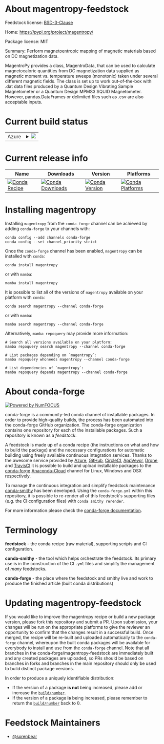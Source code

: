 About magentropy-feedstock
==========================

Feedstock license: [BSD-3-Clause](https://github.com/conda-forge/magentropy-feedstock/blob/main/LICENSE.txt)

Home: https://pypi.org/project/magentropy/

Package license: MIT

Summary: Perform magnetoentropic mapping of magnetic materials based on DC magnetization data.

MagentroPy provides a class, MagentroData, that can be used to calculate magnetocaloric
quantities from DC magnetization data supplied as magnetic moment vs. temperature sweeps
(monotonic) taken under several different magnetic fields. The class is set up to work
out-of-the-box with .dat data files produced by a Quantum Design Vibrating Sample
Magnetometer or a Quantum Design MPMS3 SQUID Magnetometer. However, pandas.DataFrames or
delimited files such as .csv are also acceptable inputs.


Current build status
====================


<table>
    
  <tr>
    <td>Azure</td>
    <td>
      <details>
        <summary>
          <a href="https://dev.azure.com/conda-forge/feedstock-builds/_build/latest?definitionId=16878&branchName=main">
            <img src="https://dev.azure.com/conda-forge/feedstock-builds/_apis/build/status/magentropy-feedstock?branchName=main">
          </a>
        </summary>
        <table>
          <thead><tr><th>Variant</th><th>Status</th></tr></thead>
          <tbody><tr>
              <td>linux_64_python3.10.____cpython</td>
              <td>
                <a href="https://dev.azure.com/conda-forge/feedstock-builds/_build/latest?definitionId=16878&branchName=main">
                  <img src="https://dev.azure.com/conda-forge/feedstock-builds/_apis/build/status/magentropy-feedstock?branchName=main&jobName=linux&configuration=linux%20linux_64_python3.10.____cpython" alt="variant">
                </a>
              </td>
            </tr><tr>
              <td>linux_64_python3.11.____cpython</td>
              <td>
                <a href="https://dev.azure.com/conda-forge/feedstock-builds/_build/latest?definitionId=16878&branchName=main">
                  <img src="https://dev.azure.com/conda-forge/feedstock-builds/_apis/build/status/magentropy-feedstock?branchName=main&jobName=linux&configuration=linux%20linux_64_python3.11.____cpython" alt="variant">
                </a>
              </td>
            </tr><tr>
              <td>linux_64_python3.9.____cpython</td>
              <td>
                <a href="https://dev.azure.com/conda-forge/feedstock-builds/_build/latest?definitionId=16878&branchName=main">
                  <img src="https://dev.azure.com/conda-forge/feedstock-builds/_apis/build/status/magentropy-feedstock?branchName=main&jobName=linux&configuration=linux%20linux_64_python3.9.____cpython" alt="variant">
                </a>
              </td>
            </tr><tr>
              <td>osx_64_python3.10.____cpython</td>
              <td>
                <a href="https://dev.azure.com/conda-forge/feedstock-builds/_build/latest?definitionId=16878&branchName=main">
                  <img src="https://dev.azure.com/conda-forge/feedstock-builds/_apis/build/status/magentropy-feedstock?branchName=main&jobName=osx&configuration=osx%20osx_64_python3.10.____cpython" alt="variant">
                </a>
              </td>
            </tr><tr>
              <td>osx_64_python3.11.____cpython</td>
              <td>
                <a href="https://dev.azure.com/conda-forge/feedstock-builds/_build/latest?definitionId=16878&branchName=main">
                  <img src="https://dev.azure.com/conda-forge/feedstock-builds/_apis/build/status/magentropy-feedstock?branchName=main&jobName=osx&configuration=osx%20osx_64_python3.11.____cpython" alt="variant">
                </a>
              </td>
            </tr><tr>
              <td>osx_64_python3.9.____cpython</td>
              <td>
                <a href="https://dev.azure.com/conda-forge/feedstock-builds/_build/latest?definitionId=16878&branchName=main">
                  <img src="https://dev.azure.com/conda-forge/feedstock-builds/_apis/build/status/magentropy-feedstock?branchName=main&jobName=osx&configuration=osx%20osx_64_python3.9.____cpython" alt="variant">
                </a>
              </td>
            </tr><tr>
              <td>win_64_python3.10.____cpython</td>
              <td>
                <a href="https://dev.azure.com/conda-forge/feedstock-builds/_build/latest?definitionId=16878&branchName=main">
                  <img src="https://dev.azure.com/conda-forge/feedstock-builds/_apis/build/status/magentropy-feedstock?branchName=main&jobName=win&configuration=win%20win_64_python3.10.____cpython" alt="variant">
                </a>
              </td>
            </tr><tr>
              <td>win_64_python3.11.____cpython</td>
              <td>
                <a href="https://dev.azure.com/conda-forge/feedstock-builds/_build/latest?definitionId=16878&branchName=main">
                  <img src="https://dev.azure.com/conda-forge/feedstock-builds/_apis/build/status/magentropy-feedstock?branchName=main&jobName=win&configuration=win%20win_64_python3.11.____cpython" alt="variant">
                </a>
              </td>
            </tr><tr>
              <td>win_64_python3.9.____cpython</td>
              <td>
                <a href="https://dev.azure.com/conda-forge/feedstock-builds/_build/latest?definitionId=16878&branchName=main">
                  <img src="https://dev.azure.com/conda-forge/feedstock-builds/_apis/build/status/magentropy-feedstock?branchName=main&jobName=win&configuration=win%20win_64_python3.9.____cpython" alt="variant">
                </a>
              </td>
            </tr>
          </tbody>
        </table>
      </details>
    </td>
  </tr>
</table>

Current release info
====================

| Name | Downloads | Version | Platforms |
| --- | --- | --- | --- |
| [![Conda Recipe](https://img.shields.io/badge/recipe-magentropy-green.svg)](https://anaconda.org/conda-forge/magentropy) | [![Conda Downloads](https://img.shields.io/conda/dn/conda-forge/magentropy.svg)](https://anaconda.org/conda-forge/magentropy) | [![Conda Version](https://img.shields.io/conda/vn/conda-forge/magentropy.svg)](https://anaconda.org/conda-forge/magentropy) | [![Conda Platforms](https://img.shields.io/conda/pn/conda-forge/magentropy.svg)](https://anaconda.org/conda-forge/magentropy) |

Installing magentropy
=====================

Installing `magentropy` from the `conda-forge` channel can be achieved by adding `conda-forge` to your channels with:

```
conda config --add channels conda-forge
conda config --set channel_priority strict
```

Once the `conda-forge` channel has been enabled, `magentropy` can be installed with `conda`:

```
conda install magentropy
```

or with `mamba`:

```
mamba install magentropy
```

It is possible to list all of the versions of `magentropy` available on your platform with `conda`:

```
conda search magentropy --channel conda-forge
```

or with `mamba`:

```
mamba search magentropy --channel conda-forge
```

Alternatively, `mamba repoquery` may provide more information:

```
# Search all versions available on your platform:
mamba repoquery search magentropy --channel conda-forge

# List packages depending on `magentropy`:
mamba repoquery whoneeds magentropy --channel conda-forge

# List dependencies of `magentropy`:
mamba repoquery depends magentropy --channel conda-forge
```


About conda-forge
=================

[![Powered by
NumFOCUS](https://img.shields.io/badge/powered%20by-NumFOCUS-orange.svg?style=flat&colorA=E1523D&colorB=007D8A)](https://numfocus.org)

conda-forge is a community-led conda channel of installable packages.
In order to provide high-quality builds, the process has been automated into the
conda-forge GitHub organization. The conda-forge organization contains one repository
for each of the installable packages. Such a repository is known as a *feedstock*.

A feedstock is made up of a conda recipe (the instructions on what and how to build
the package) and the necessary configurations for automatic building using freely
available continuous integration services. Thanks to the awesome service provided by
[Azure](https://azure.microsoft.com/en-us/services/devops/), [GitHub](https://github.com/),
[CircleCI](https://circleci.com/), [AppVeyor](https://www.appveyor.com/),
[Drone](https://cloud.drone.io/welcome), and [TravisCI](https://travis-ci.com/)
it is possible to build and upload installable packages to the
[conda-forge](https://anaconda.org/conda-forge) [Anaconda-Cloud](https://anaconda.org/)
channel for Linux, Windows and OSX respectively.

To manage the continuous integration and simplify feedstock maintenance
[conda-smithy](https://github.com/conda-forge/conda-smithy) has been developed.
Using the ``conda-forge.yml`` within this repository, it is possible to re-render all of
this feedstock's supporting files (e.g. the CI configuration files) with ``conda smithy rerender``.

For more information please check the [conda-forge documentation](https://conda-forge.org/docs/).

Terminology
===========

**feedstock** - the conda recipe (raw material), supporting scripts and CI configuration.

**conda-smithy** - the tool which helps orchestrate the feedstock.
                   Its primary use is in the construction of the CI ``.yml`` files
                   and simplify the management of *many* feedstocks.

**conda-forge** - the place where the feedstock and smithy live and work to
                  produce the finished article (built conda distributions)


Updating magentropy-feedstock
=============================

If you would like to improve the magentropy recipe or build a new
package version, please fork this repository and submit a PR. Upon submission,
your changes will be run on the appropriate platforms to give the reviewer an
opportunity to confirm that the changes result in a successful build. Once
merged, the recipe will be re-built and uploaded automatically to the
`conda-forge` channel, whereupon the built conda packages will be available for
everybody to install and use from the `conda-forge` channel.
Note that all branches in the conda-forge/magentropy-feedstock are
immediately built and any created packages are uploaded, so PRs should be based
on branches in forks and branches in the main repository should only be used to
build distinct package versions.

In order to produce a uniquely identifiable distribution:
 * If the version of a package **is not** being increased, please add or increase
   the [``build/number``](https://docs.conda.io/projects/conda-build/en/latest/resources/define-metadata.html#build-number-and-string).
 * If the version of a package **is** being increased, please remember to return
   the [``build/number``](https://docs.conda.io/projects/conda-build/en/latest/resources/define-metadata.html#build-number-and-string)
   back to 0.

Feedstock Maintainers
=====================

* [@sorenbear](https://github.com/sorenbear/)

